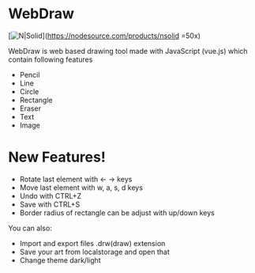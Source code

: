 # WebDraw

[![N|Solid](https://vuejs.org/images/logo.png)](https://nodesource.com/products/nsolid =50x)



WebDraw is web based drawing tool made with JavaScript (vue.js) which contain following features

  - Pencil
  - Line
  - Circle
  - Rectangle
  - Eraser
  - Text
  - Image

# New Features!

  - Rotate last element with ← → keys
  - Move last element with w, a, s, d keys
  - Undo with CTRL+Z
  - Save with CTRL+S
  - Border radius of rectangle can be adjust with up/down keys


You can also:
  - Import and export files .drw(draw) extension
  - Save your art from localstorage and open that
  - Change theme dark/light